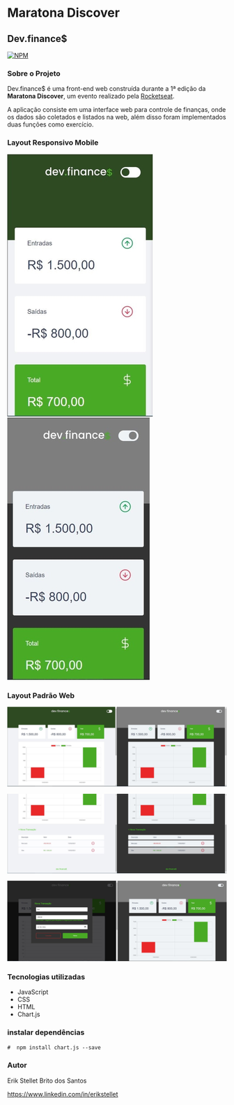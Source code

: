 # Maratona Discover

## Dev.finance$ 
[![NPM](https://img.shields.io/npm/l/react)](https://github.com/devsuperior/sds1-wmazoni/blob/master/LICENSE) 

### Sobre o Projeto
Dev.finance$ é uma front-end web construída durante a 1ª edição da **Maratona Discover**, um evento realizado pela [Rocketseat](https://rocketseat.com.br/).

A aplicação consiste em uma interface web para controle de finanças, onde os dados são coletados e listados na web, além disso foram implementados duas funções como exercício.

### Layout Responsivo Mobile
![Web 1](./assets/mobile-1.jpg)
![Web 2](./assets/mobile-2.JPG)

### Layout Padrão Web
![Web 1](./assets/web-1.jpg)

![Web 2](./assets/web-2.jpg)

![Web 3](./assets/web-2-form.jpg)


### Tecnologias utilizadas
- JavaScript
- CSS
- HTML
- Chart.js

### instalar dependências
```
#  npm install chart.js --save
```

### Autor
Erik Stellet Brito dos Santos

https://www.linkedin.com/in/erikstellet
